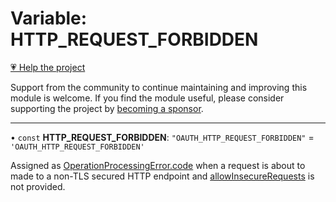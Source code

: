 # Variable: HTTP\_REQUEST\_FORBIDDEN

[💗 Help the project](https://github.com/sponsors/panva)

Support from the community to continue maintaining and improving this module is welcome. If you find the module useful, please consider supporting the project by [becoming a sponsor](https://github.com/sponsors/panva).

***

• `const` **HTTP\_REQUEST\_FORBIDDEN**: `"OAUTH_HTTP_REQUEST_FORBIDDEN"` = `'OAUTH_HTTP_REQUEST_FORBIDDEN'`

Assigned as [OperationProcessingError.code](../classes/OperationProcessingError.md#code) when a request is about to made to a non-TLS
secured HTTP endpoint and [allowInsecureRequests](allowInsecureRequests.md) is not provided.
